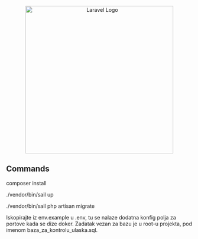 <p align="center"><a href="https://laravel.com" target="_blank"><img src="https://raw.githubusercontent.com/laravel/art/master/logo-lockup/5%20SVG/2%20CMYK/1%20Full%20Color/laravel-logolockup-cmyk-red.svg" width="400" alt="Laravel Logo"></a></p>





## Commands

composer install

./vendor/bin/sail up

./vendor/bin/sail php artisan migrate



Iskopirajte iz env.example u .env, tu se nalaze dodatna konfig polja za portove kada se dize doker.
Zadatak vezan za bazu je u root-u projekta, pod imenom baza_za_kontrolu_ulaska.sql.
